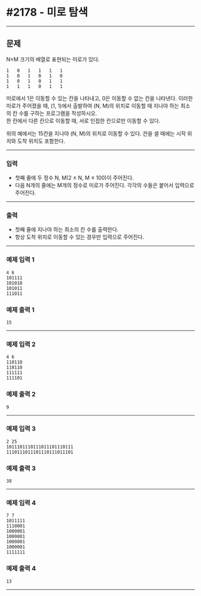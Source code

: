 # #2178 - 미로 탐색

---

## 문제
N×M 크기의 배열로 표현되는 미로가 있다.

```
1	0	1	1	1	1
1	0	1	0	1	0
1	0	1	0	1	1
1	1	1	0	1	1
```

미로에서 1은 이동할 수 있는 칸을 나타내고, 0은 이동할 수 없는 칸을 나타낸다. 이러한 미로가 주어졌을 때, (1, 1)에서 출발하여 (N, M)의 위치로 이동할 때 지나야 하는 최소의 칸 수를 구하는 프로그램을 작성하시오.  
한 칸에서 다른 칸으로 이동할 때, 서로 인접한 칸으로만 이동할 수 있다.

위의 예에서는 15칸을 지나야 (N, M)의 위치로 이동할 수 있다. 칸을 셀 때에는 시작 위치와 도착 위치도 포함한다.

---

### 입력
- 첫째 줄에 두 정수 N, M(2 ≤ N, M ≤ 100)이 주어진다.
- 다음 N개의 줄에는 M개의 정수로 미로가 주어진다. 각각의 수들은 붙어서 입력으로 주어진다.

---

### 출력
- 첫째 줄에 지나야 하는 최소의 칸 수를 출력한다.
- 항상 도착 위치로 이동할 수 있는 경우만 입력으로 주어진다.

---

### 예제 입력 1
```text
4 6
101111
101010
101011
111011
```

### 예제 출력 1
```text
15
```

---

### 예제 입력 2
```text
4 6
110110
110110
111111
111101
```

### 예제 출력 2
```text
9
```

---

### 예제 입력 3
```text
2 25
1011101110111011101110111
1110111011101110111011101
```

### 예제 출력 3
```text
38
```

---

### 예제 입력 4
```text
7 7
1011111
1110001
1000001
1000001
1000001
1000001
1111111
```

### 예제 출력 4
```text
13
```

---